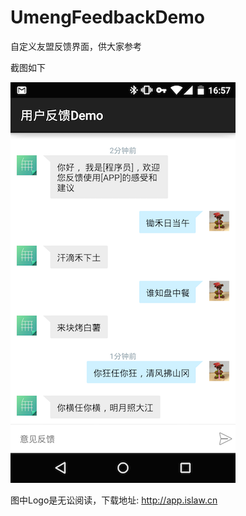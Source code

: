 # UmengFeedbackDemo

自定义友盟反馈界面，供大家参考

截图如下


![](2.pic_hd.png)


图中Logo是无讼阅读，下载地址: http://app.islaw.cn
